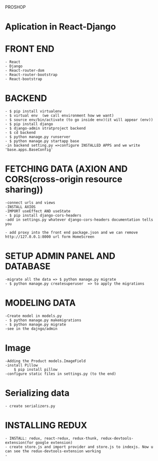 PROSHOP

# Aplication in React-Django

#   FRONT END
    - React
    - Django
    - React-router-dom
    - React-router-bootstrap
    - React-bootstrap

#   BACKEND
    - $ pip install virtualenv
    - $ virtual env  (we call environment how we want)
    - $ source env/bin/activate (to go inside env)(it will appear (env))
    - $ pip install django
    - $ django-admin stratproject backend
    - $ cd backend 
    - $ python manage.py runserver
    - $ python manage.py startapp base
    -in backend setting.py =>configure INSTALLED APPS and we write 'base.apps.BaseConfig'


#   FETCHING DATA (AXION AND CORS(cross-origin resource sharing))
    -connect urls and views
    -INSTALL AXIOS
    -IMPORT useEffect AND useState
    - $ pip install django-cors-headers
    -add in settings.py whatever django-cors-headers documentation tells you

    - add proxy into the front end package.json and we can remove http://127.0.0.1:8000 url form HomeScreen

#   SETUP ADMIN PANEL AND DATABASE
    -migrate all the data => $ python manage.py migrate
    - $ python manage.py createsuperuser  => to apply the migrations

#   MODELING DATA
    -Create model in models.py
    - $ python manage.py makemigrations
    - $ python manage.py migrate
    -see in the dajngo/admin

#  Image
    -Adding the Product models.ImageField
    -install Pillow 
        $ pip install pillow
    -configure static files in settings.py (to the end)

#  Serializing data
    - create serializers.py

#  INSTALLING REDUX
    - INSTALL: redux, react-redux, redux-thunk, redux-devtools-extension(for google extension)
    - create store.js and import provider and store.js to indexjs. Now u can see the redux-devtools-extension working
    - 








